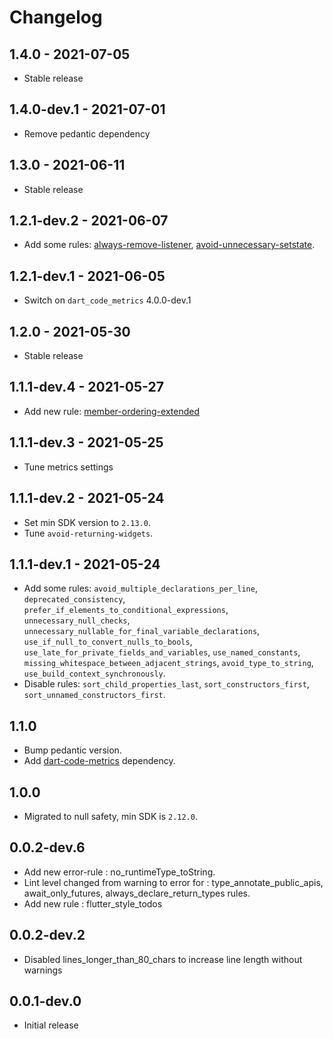 # Changelog

## 1.4.0 - 2021-07-05

* Stable release

## 1.4.0-dev.1 - 2021-07-01

* Remove pedantic dependency

## 1.3.0 - 2021-06-11

* Stable release

## 1.2.1-dev.2 - 2021-06-07

* Add some rules: [always-remove-listener](https://github.com/dart-code-checker/dart-code-metrics/blob/master/doc/rules/always-remove-listener.md), [avoid-unnecessary-setstate](https://github.com/dart-code-checker/dart-code-metrics/blob/master/doc/rules/avoid-unnecessary-setstate.md).

## 1.2.1-dev.1 - 2021-06-05

* Switch on `dart_code_metrics` 4.0.0-dev.1

## 1.2.0 - 2021-05-30

* Stable release

## 1.1.1-dev.4 - 2021-05-27

* Add new rule: [member-ordering-extended](https://github.com/dart-code-checker/dart-code-metrics/blob/master/doc/rules/member-ordering-extended.md)

## 1.1.1-dev.3 - 2021-05-25

* Tune metrics settings

## 1.1.1-dev.2 - 2021-05-24

* Set min SDK version to `2.13.0`.
* Tune `avoid-returning-widgets`.

## 1.1.1-dev.1 - 2021-05-24

* Add some rules: `avoid_multiple_declarations_per_line`, `deprecated_consistency`, `prefer_if_elements_to_conditional_expressions`, `unnecessary_null_checks`, `unnecessary_nullable_for_final_variable_declarations`, `use_if_null_to_convert_nulls_to_bools`, `use_late_for_private_fields_and_variables`, `use_named_constants`, `missing_whitespace_between_adjacent_strings`, `avoid_type_to_string`, `use_build_context_synchronously`.
* Disable rules: `sort_child_properties_last`, `sort_constructors_first`, `sort_unnamed_constructors_first`.

## 1.1.0

* Bump pedantic version.
* Add [dart-code-metrics](https://pub.dev/packages/dart_code_metrics) dependency.

## 1.0.0

* Migrated to null safety, min SDK is `2.12.0`.

## 0.0.2-dev.6

* Add new error-rule : no_runtimeType_toString.
* Lint level changed from warning to error for : type_annotate_public_apis, await_only_futures, always_declare_return_types rules.
* Add new rule : flutter_style_todos

## 0.0.2-dev.2

* Disabled lines_longer_than_80_chars to increase line length without warnings

## 0.0.1-dev.0

* Initial release
